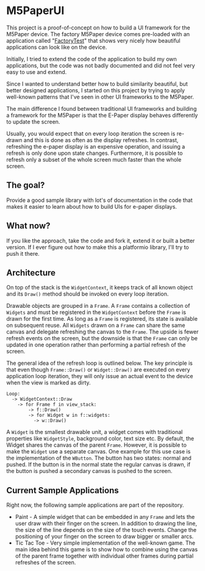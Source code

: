 # M5PaperUI

This project is a proof-of-concept on how to build a UI framework for the
M5Paper device. The factory M5Paper device comes pre-loaded with an application
called "[FactoryTest](https://github.com/m5stack/M5Paper_FactoryTest)" that
shows very nicely how beautiful applications can look like on the device.

Initially, I tried to extend the code of the application to build my own
applications, but the code was not badly documented and did not feel very easy
to use and extend.

Since I wanted to understand better how to build similarity beautiful, but
better designed applications, I started on this project by trying to apply
well-known patterns that I've seen in other UI frameworks to the M5Paper.

The main difference I found between traditional UI frameworks and building a
framework for the M5Paper is that the E-Paper display behaves differently to
update the screen.

Usually, you would expect that on every loop iteration the screen is re-drawn
and this is done as often as the display refreshes. In contrast, refreshing the
e-paper display is an expensive operation, and issuing a refresh is only done
upon state changes. Furthermore, it is possible to refresh only a subset of the
whole screen much faster than the whole screen.

## The goal?

Provide a good sample library with lot's of documentation in the code that makes
it easier to learn about how to build UIs for e-paper displays.

## What now?

If you like the approach, take the code and fork it, extend it or built a better
version. If I ever figure out how to make this a platformio library, I'll try to
push it there.
## Architecture

On top of the stack is the `WidgetContext`, it keeps track of all known object
and its `Draw()` method should be invoked on every loop iteration.

Drawable objects are grouped in a `Frame`. A `Frame` contains a collection of
`Widgets` and must be registered in the `WidgetContext` before the `Frame` is
drawn for the first time. As long as a `Frame` is registered, its state is
available on subsequent reuse. All `Widgets` drawn on a `Frame` can share the
same canvas and delegate refreshing the canvas to the `Frame`. The upside is
fewer refresh events on the screen, but the downside is that the `Frame` can
only be updated in one operation rather than performing a partial refresh of the
screen.

The general idea of the refresh loop is outlined below. The key principle is
that even though `Frame::Draw()` or `Widget::Draw()` are executed on every
application loop iteration, they will only issue an actual event to the device
when the view is marked as dirty.

```
Loop:
  -> WidgetContext::Draw
    -> for Frame f in view_stack:
        -> f::Draw()
        -> for Widget w in f::widgets:
          -> w::Draw()
```

A `Widget` is the smallest drawable unit, a widget comes with traditional
properties like `WidgetStyle`, background color, text size etc. By default, the
Widget shares the canvas of the parent `Frame`. However, it is possible to make
the `Widget` use a separate canvas. One example for this use case is the
implementation of the `WButton`. The button has two states: normal and pushed.
If the button is in the normal state the regular canvas is drawn, if the button
is pushed a secondary canvas is pushed to the screen.


## Current Sample Applications

Right now, the following sample applications are part of the repository.

* Paint - A simple widget that can be embedded in any `Frame` and lets the user
  draw with their finger on the screen. In addition to drawing the line, the
  size of the line depends on the size of the touch events. Change the
  positioning of your finger on the screen to draw bigger or smaller arcs.
* Tic Tac Toe - Very simple implementation of the well-known game. The main idea
  behind this game is to show how to combine using the canvas of the parent
  frame together with individual other frames during partial refreshes of the
  screen.